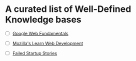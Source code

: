 # A curated list of Well-Defined Knowledge bases

- [ ] [Google Web Fundamentals](https://developers.google.com/web/fundamentals/)
- [ ] [Mozilla's Learn Web
  Development](https://developer.mozilla.org/en-US/docs/Learn/JavaScript)
- [ ] [Failed Startup Stories](https://collapsed.co/)
  

